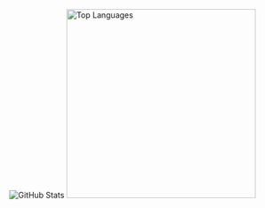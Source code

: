 <!-- GitHub Stats（总览） -->
<picture>
  <source media="(prefers-color-scheme: dark)" srcset="https://github-readme-stats.vercel.app/api?username=F-loat&count_private=true&show_icons=true&hide_border=true&hide_title=true&theme=dark" />
  <source media="(prefers-color-scheme: light)" srcset="https://github-readme-stats.vercel.app/api?username=F-loat&count_private=true&show_icons=true&hide_border=true&hide_title=true" />
  <img alt="GitHub Stats" src="https://github-readme-stats.vercel.app/api?username=F-loat&count_private=true&show_icons=true&hide_border=true&hide_title=true" />
</picture>

<!-- Top Languages -->
<picture>
  <source media="(prefers-color-scheme: dark)" srcset="https://github-readme-stats.vercel.app/api/top-langs/?username=F-loat&layout=compact&hide_title=true&hide_border=true&theme=dark" />
  <source media="(prefers-color-scheme: light)" srcset="https://github-readme-stats.vercel.app/api/top-langs/?username=F-loat&layout=compact&hide_title=true&hide_border=true" />
  <img alt="Top Languages" src="https://github-readme-stats.vercel.app/api/top-langs/?username=F-loat&layout=compact&hide_title=true&hide_border=true" width="340px" />
</picture>
